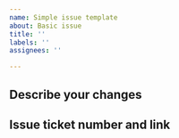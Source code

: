 ```yaml
---
name: Simple issue template
about: Basic issue
title: ''
labels: ''
assignees: ''

---
```


## Describe your changes

## Issue ticket number and link
